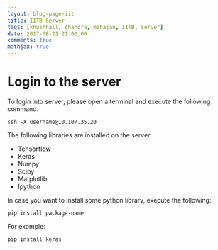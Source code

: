 ```yaml
---
layout: blog-page-iit
title: IITB Server
tags: [khushhall, chandra, mahajan, IITB, server]
date: 2017-08-21 21:00:00
comments: true
mathjax: true
---
```


# Login to the server

To login into server, please open a terminal and execute the following command. 

`ssh -X username@10.107.35.20`

The following libraries are installed on the server:

* Tensorflow
* Keras
* Numpy
* Scipy
* Matplotlib
* Ipython

In case you want to install some python library, execute the following:

`pip install package-name`

For example:

`pip install keras`
